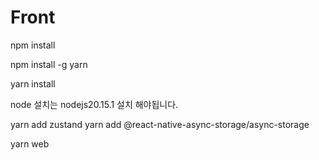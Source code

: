 # Front

npm install

npm install -g yarn

yarn install

node 설치는 nodejs20.15.1 설치 해야됩니다.

yarn add zustand
yarn add @react-native-async-storage/async-storage


yarn web